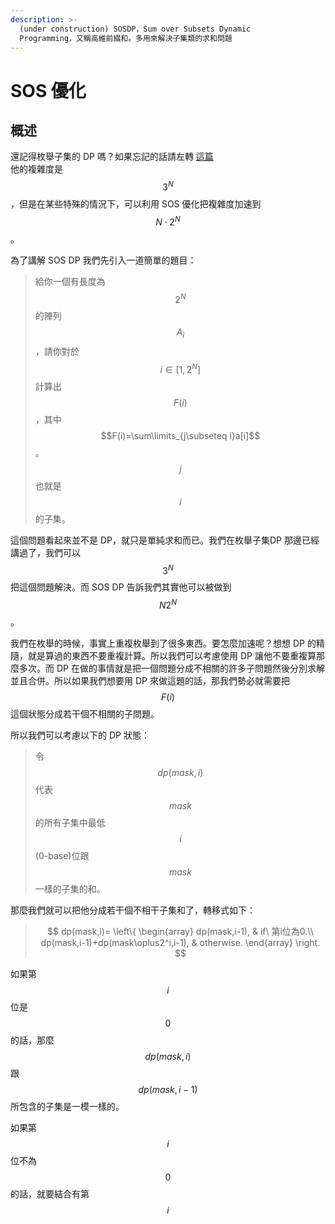 ```yaml
---
description: >-
  (under construction) SOSDP，Sum over Subsets Dynamic
  Programming，又稱高維前綴和。多用來解決子集類的求和問題
---
```


# SOS 優化

## 概述

還記得枚舉子集的 DP 嗎？如果忘記的話請左轉 [這篇](https://app.gitbook.com/@oosheepyerd79135/s/test/simple-note/dynamic-programming/dp-time/zhuang-ya-dp#mei-ju-zi-ji-de-zhuang-ya-dp)  
他的複雜度是 $$3^N$$，但是在某些特殊的情況下，可以利用 SOS 優化把複雜度加速到 $$N\cdot 2^N$$。

為了講解 SOS DP 我們先引入一道簡單的題目：

> 給你一個有長度為$$2^N$$的陣列$$A_i$$，請你對於$$i\in [1,2^N]$$計算出$$F(i)$$，其中$$F(i)=\sum\limits_{j\subseteq i}a[i]$$。$$j$$也就是$$i$$的子集。

這個問題看起來並不是 DP，就只是單純求和而已。我們在枚舉子集DP 那邊已經講過了，我們可以$$3^N$$把這個問題解決。而 SOS DP 告訴我們其實他可以被做到$$N2^N$$。

我們在枚舉的時候，事實上重複枚舉到了很多東西。要怎麼加速呢？想想 DP 的精隨，就是算過的東西不要重複計算。所以我們可以考慮使用 DP 讓他不要重複算那麼多次。而 DP 在做的事情就是把一個問題分成不相關的許多子問題然後分別求解並且合併。所以如果我們想要用 DP 來做這題的話，那我們勢必就需要把$$F(i)$$這個狀態分成若干個不相關的子問題。

所以我們可以考慮以下的 DP 狀態：

> 令$$dp(mask,i)$$代表$$mask$$的所有子集中最低$$i$$\(0-base\)位跟$$mask$$一樣的子集的和。

那麼我們就可以把他分成若干個不相干子集和了，轉移式如下：

> $$
> dp(mask,i)=
> \left\{
>     \begin{array}
>     dp(mask,i-1), & if\ 第i位為0.\\
>     dp(mask,i-1)+dp(mask\oplus2^i,i-1), & otherwise.
>     \end{array}
> \right.
> $$

如果第$$i$$位是$$0$$的話，那麼$$dp(mask,i)$$跟$$dp(mask,i-1)$$所包含的子集是一模一樣的。

如果第$$i$$位不為$$0$$的話，就要結合有第$$i$$


